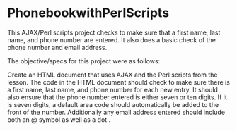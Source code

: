 # PhonebookwithPerlScripts
This AJAX/Perl scripts project checks to make sure that a first name, last name, and phone number are entered. 
It also does a basic check of the phone number and email address.

The objective/specs for this project were as follows:

Create an HTML document that uses AJAX and the Perl scripts from the lesson. 
The code in the HTML document should check to make sure there is a first name, last name, and phone number for each new entry. 
It should also ensure that the phone number entered is either seven or ten digits. If it is seven digits, a default area code should automatically be added to the front of the number. 
Additionally any email address entered should include both an @ symbol as well as a dot . 


